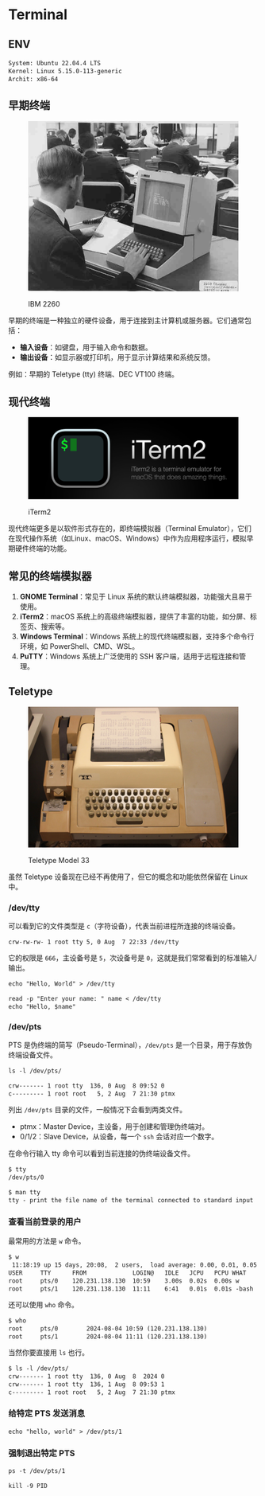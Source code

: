 # Terminal

## ENV

```
System: Ubuntu 22.04.4 LTS
Kernel: Linux 5.15.0-113-generic
Archit: x86-64
```

## 早期终端

<div align="left">

<figure><img src="../.gitbook/assets/early-terminal.jpg" alt=""><figcaption><p>IBM 2260</p></figcaption></figure>

</div>

早期的终端是一种独立的硬件设备，用于连接到主计算机或服务器。它们通常包括：

* **输入设备**：如键盘，用于输入命令和数据。
* **输出设备**：如显示器或打印机，用于显示计算结果和系统反馈。

例如：早期的 Teletype (tty) 终端、DEC VT100 终端。

## 现代终端

<div align="left">

<figure><img src="../.gitbook/assets/iterm2.jpg" alt=""><figcaption><p>iTerm2</p></figcaption></figure>

</div>

现代终端更多是以软件形式存在的，即终端模拟器（Terminal Emulator），它们在现代操作系统（如Linux、macOS、Windows）中作为应用程序运行，模拟早期硬件终端的功能。

## 常见的终端模拟器

1. **GNOME Terminal**：常见于 Linux 系统的默认终端模拟器，功能强大且易于使用。
2. **iTerm2**：macOS 系统上的高级终端模拟器，提供了丰富的功能，如分屏、标签页、搜索等。
3. **Windows Terminal**：Windows 系统上的现代终端模拟器，支持多个命令行环境，如 PowerShell、CMD、WSL。
4. **PuTTY**：Windows 系统上广泛使用的 SSH 客户端，适用于远程连接和管理。

## Teletype

<div align="left">

<figure><img src="../.gitbook/assets/teletype.jpg" alt=""><figcaption><p>Teletype Model 33</p></figcaption></figure>

</div>

虽然 Teletype 设备现在已经不再使用了，但它的概念和功能依然保留在 Linux 中。

### /dev/tty

可以看到它的文件类型是 `c`（字符设备），代表当前进程所连接的终端设备。

```
crw-rw-rw- 1 root tty 5, 0 Aug  7 22:33 /dev/tty
```

它的权限是 `666`，主设备号是 `5`，次设备号是 `0`，这就是我们常常看到的标准输入/输出。

```
echo "Hello, World" > /dev/tty
```

```
read -p "Enter your name: " name < /dev/tty
echo "Hello, $name"
```

### /dev/pts

PTS 是伪终端的简写（Pseudo-Terminal），`/dev/pts` 是一个目录，用于存放伪终端设备文件。

```
ls -l /dev/pts/
```

```
crw------- 1 root tty  136, 0 Aug  8 09:52 0
c--------- 1 root root   5, 2 Aug  7 21:30 ptmx
```

列出 `/dev/pts` 目录的文件，一般情况下会看到两类文件。

* ptmx：Master Device，主设备，用于创建和管理伪终端对。
* 0/1/2：Slave Device，从设备，每一个 `ssh` 会话对应一个数字。

在命令行输入 tty 命令可以看到当前连接的伪终端设备文件。

```
$ tty
/dev/pts/0
```

```
$ man tty
tty - print the file name of the terminal connected to standard input
```

### 查看当前登录的用户

最常用的方法是 `w` 命令。

```
$ w
 11:18:19 up 15 days, 20:08,  2 users,  load average: 0.00, 0.01, 0.05
USER     TTY      FROM             LOGIN@   IDLE   JCPU   PCPU WHAT
root     pts/0    120.231.138.130  10:59    3.00s  0.02s  0.00s w
root     pts/1    120.231.138.130  11:11    6:41   0.01s  0.01s -bash
```

还可以使用 `who` 命令。

```
$ who
root     pts/0        2024-08-04 10:59 (120.231.138.130)
root     pts/1        2024-08-04 11:11 (120.231.138.130)
```

当然你要直接用 `ls` 也行。

```
$ ls -l /dev/pts/
crw------- 1 root tty  136, 0 Aug  8  2024 0
crw------- 1 root tty  136, 1 Aug  8 09:53 1
c--------- 1 root root   5, 2 Aug  7 21:30 ptmx
```

### 给特定 PTS 发送消息

```
echo "hello, world" > /dev/pts/1
```

### 强制退出特定 PTS

```
ps -t /dev/pts/1
```

```
kill -9 PID
```
